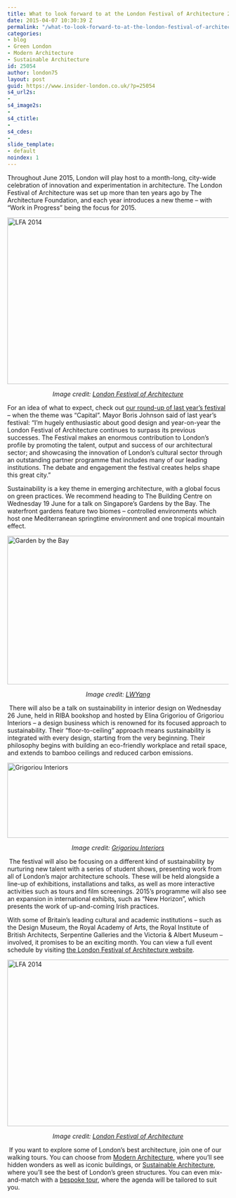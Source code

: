 ```yaml
---
title: What to look forward to at the London Festival of Architecture 2015
date: 2015-04-07 10:30:39 Z
permalink: "/what-to-look-forward-to-at-the-london-festival-of-architecture-2015/"
categories:
- blog
- Green London
- Modern Architecture
- Sustainable Architecture
id: 25054
author: london75
layout: post
guid: https://www.insider-london.co.uk/?p=25054
s4_url2s:
-
s4_image2s:
-
s4_ctitle:
-
s4_cdes:
-
slide_template:
- default
noindex: 1
---
```


Throughout June 2015, London will play host to a month-long, city-wide celebration of innovation and experimentation in architecture. The London Festival of Architecture was set up more than ten years ago by The Architecture Foundation, and each year introduces a new theme – with “Work in Progress” being the focus for 2015.

[<img class="aligncenter size-full wp-image-25058" src="/wp-content/uploads/2015/04/lfa_mini.jpg" alt="LFA 2014" width="569" height="379" />](/wp-content/uploads/2015/04/lfa_mini.jpg)

<p style="text-align: center;">
  <em>Image credit: <a href="http://www.londonfestivalofarchitecture.org/">London Festival of Architecture</a></em>
</p>

For an idea of what to expect, check out [our round-up of last year’s festival](/london-festival-of-architecture-2014-the-best-bits/) – when the theme was “Capital”. Mayor Boris Johnson said of last year’s festival: &#8220;I’m hugely enthusiastic about good design and year-on-year the London Festival of Architecture continues to surpass its previous successes. The Festival makes an enormous contribution to London’s profile by promoting the talent, output and success of our architectural sector; and showcasing the innovation of London’s cultural sector through an outstanding partner programme that includes many of our leading institutions. The debate and engagement the festival creates helps shape this great city.&#8221;

Sustainability is a key theme in emerging architecture, with a global focus on green practices. We recommend heading to The Building Centre on Wednesday 19 June for a talk on Singapore’s Gardens by the Bay. The waterfront gardens feature two biomes ­­– controlled environments which host one Mediterranean springtime environment and one tropical mountain effect.

[<img class="aligncenter size-full wp-image-25056" src="/wp-content/uploads/2015/04/garden-by-the-bay_mini.jpg" alt="Garden by the Bay" width="569" height="338" />](/wp-content/uploads/2015/04/garden-by-the-bay_mini.jpg)

<p style="text-align: center;">
  <em>Image credit: <a href="https://www.flickr.com/photos/lwy/12966029623/in/photolist-fE5L2E-nRcJDb-nRcRU3-fE5MVE-oSfJAQ-d7KhXm-kKLhST-oShGsF-oQfSxh-dYYqh9-dD8J7g-dDXxVp-oDhEas-mPuCnM-hxiBT8-oVvcq4-mPwvom-jmh4WM-jmiPpV-jmh4Ez-gmCcpz-fE5MMA-oUT6kE-m5CSVp-jmmASN-oYBU9k-cpxeLb-e8DE3j-jmiXeU-dohgw2-jmisJB-doiXrh-e8xYhP-e8DDvf-eMgQ4K-eMgJ4R-eMtwsL-dohtVW-pakXYy-jmgVXR-hxhUsd-jP72n6-ekLC9x-jmh84D-dogQ4V-dYYmGL-impZUP-impqhF-9oao8P-csoZ37">LWYang</a></em>
</p>

 There will also be a talk on sustainability in interior design on Wednesday 26 June, held in RIBA bookshop and hosted by Elina Grigoriou of Grigoriou Interiors – a design business which is renowned for its focused approach to sustainability. Their “floor-to-ceiling” approach means sustainability is integrated with every design, starting from the very beginning. Their philosophy begins with building an eco-friendly workplace and retail space, and extends to bamboo ceilings and reduced carbon emissions.

[<img class="aligncenter size-full wp-image-25057" src="/wp-content/uploads/2015/04/grigoriou_mini.jpg" alt="Grigoriou Interiors" width="569" height="171" />](/wp-content/uploads/2015/04/grigoriou_mini.jpg)

<p style="text-align: center;">
  <em>Image credit: <a href="http://grigoriou.co.uk/">Grigoriou Interiors</a></em>
</p>

 The festival will also be focusing on a different kind of sustainability by nurturing new talent with a series of student shows, presenting work from all of London’s major architecture schools. These will be held alongside a line-up of exhibitions, installations and talks, as well as more interactive activities such as tours and film screenings. 2015’s programme will also see an expansion in international exhibits, such as “New Horizon”, which presents the work of up-and-coming Irish practices.

With some of Britain’s leading cultural and academic institutions – such as the Design Museum, the Royal Academy of Arts, the Royal Institute of British Architects, Serpentine Galleries and the Victoria & Albert Museum – involved, it promises to be an exciting month. You can view a full event schedule by visiting [the London Festival of Architecture website](http://www.londonfestivalofarchitecture.org/index.php/events/calendar).

[<img class="aligncenter size-full wp-image-25059" src="/wp-content/uploads/2015/04/LFA-History-2014-2_mini.jpg" alt="LFA 2014" width="569" height="379" />](/wp-content/uploads/2015/04/LFA-History-2014-2_mini.jpg)

<p style="text-align: center;">
  <em>Image credit: <a href="http://www.londonfestivalofarchitecture.org/">London Festival of Architecture</a></em>
</p>

 If you want to explore some of London’s best architecture, join one of our walking tours. You can choose from [Modern Architecture](https://www.insider-london.co.uk/tours/modern-architecture-tour/), where you’ll see hidden wonders as well as iconic buildings, or [Sustainable Architecture](https://www.insider-london.co.uk/tours/sustainable-london-architecture-tour/), where you’ll see the best of London’s green structures. You can even mix-and-match with a [bespoke tour](/tours/private-tours/), where the agenda will be tailored to suit you.
